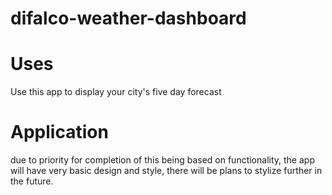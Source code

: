 # difalco-weather-dashboard

# Uses
Use this app to display your city's five day forecast

# Application
due to priority for completion of this being based on functionality, the app will have very basic design and style, there will be plans to stylize further in the future.
